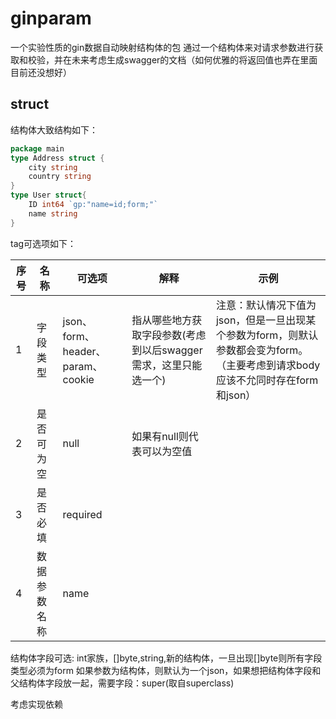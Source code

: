 # ginparam
一个实验性质的gin数据自动映射结构体的包
通过一个结构体来对请求参数进行获取和校验，并在未来考虑生成swagger的文档（如何优雅的将返回值也弄在里面目前还没想好）
## struct
结构体大致结构如下：
```go
package main
type Address struct {
	city string
	country string
}
type User struct{
	ID int64 `gp:"name=id;form;"`
	name string
}
```
tag可选项如下：

| 序号|名称|可选项|解释|示例|
---|---|---|---|---
|1|字段类型|json、form、header、param、cookie|指从哪些地方获取字段参数(考虑到以后swagger需求，这里只能选一个)|注意：默认情况下值为json，但是一旦出现某个参数为form，则默认参数都会变为form。（主要考虑到请求body应该不允同时存在form和json）|
|2|是否可为空|null|如果有null则代表可以为空值|
|3|是否必填|required|
|4|数据参数名称|name|

结构体字段可选:
int家族，[]byte,string,新的结构体，一旦出现[]byte则所有字段类型必须为form
如果参数为结构体，则默认为一个json，如果想把结构体字段和父结构体字段放一起，需要字段：super(取自superclass)

考虑实现依赖